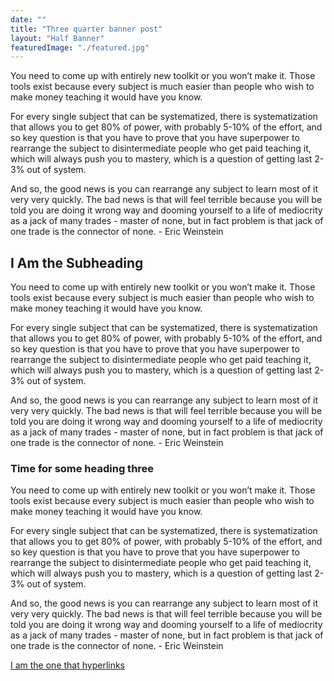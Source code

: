 ```yaml
---
date: ""
title: "Three quarter banner post"
layout: "Half Banner"
featuredImage: "./featured.jpg"
---
```


You need to come up with entirely new toolkit or you won’t make it. Those tools exist because every subject is much easier than people who wish to make money teaching it would have you know.

For every single subject that can be systematized, there is systematization that allows you to get 80% of power, with probably 5-10% of the effort, and so key question is that you have to prove that you have superpower to rearrange the subject to disintermediate people who get paid teaching it, which will always push you to mastery, which is a question of getting last 2-3% out of system.

And so, the good news is you can rearrange any subject to learn most of it very very quickly. The bad news is that will feel terrible because you will be told you are doing it wrong way and dooming yourself to a life of mediocrity as a jack of many trades - master of none, but in fact problem is that jack of one trade is the connector of none. - Eric Weinstein

## I Am the Subheading

You need to come up with entirely new toolkit or you won’t make it. Those tools exist because every subject is much easier than people who wish to make money teaching it would have you know.

For every single subject that can be systematized, there is systematization that allows you to get 80% of power, with probably 5-10% of the effort, and so key question is that you have to prove that you have superpower to rearrange the subject to disintermediate people who get paid teaching it, which will always push you to mastery, which is a question of getting last 2-3% out of system.

And so, the good news is you can rearrange any subject to learn most of it very very quickly. The bad news is that will feel terrible because you will be told you are doing it wrong way and dooming yourself to a life of mediocrity as a jack of many trades - master of none, but in fact problem is that jack of one trade is the connector of none. - Eric Weinstein

### Time for some heading three

You need to come up with entirely new toolkit or you won’t make it. Those tools exist because every subject is much easier than people who wish to make money teaching it would have you know.

For every single subject that can be systematized, there is systematization that allows you to get 80% of power, with probably 5-10% of the effort, and so key question is that you have to prove that you have superpower to rearrange the subject to disintermediate people who get paid teaching it, which will always push you to mastery, which is a question of getting last 2-3% out of system.

And so, the good news is you can rearrange any subject to learn most of it very very quickly. The bad news is that will feel terrible because you will be told you are doing it wrong way and dooming yourself to a life of mediocrity as a jack of many trades - master of none, but in fact problem is that jack of one trade is the connector of none. - Eric Weinstein

[I am the one that hyperlinks](http://www.google.com)
